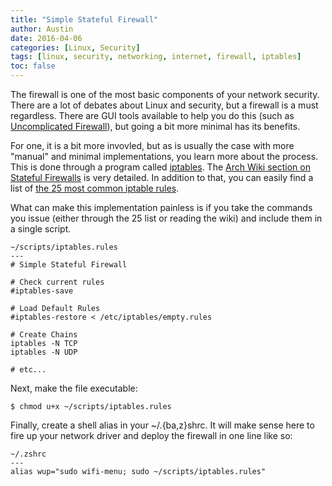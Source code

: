 ```yaml
---
title: "Simple Stateful Firewall"
author: Austin
date: 2016-04-06
categories: [Linux, Security]
tags: [linux, security, networking, internet, firewall, iptables]
toc: false
---
```


The firewall is one of the most basic components of your network security.  There are a lot of debates about Linux and security, but a firewall 
is a must regardless.  There are GUI tools available to help you do this (such as [Uncomplicated 
Firewall](https://wiki.archlinux.org/index.php/Uncomplicated_Firewall)), but going a bit more minimal has its benefits.

For one, it is a bit more invovled, but as is usually the case with more "manual" and minimal implementations, you learn more about the 
process.  This is done through a program called [iptables](https://wiki.archlinux.org/index.php/iptables).  The [Arch Wiki section on Stateful 
Firewalls](https://wiki.archlinux.org/index.php/simple_stateful_firewall) is very detailed.  In addition to that, you can easily find a list of 
[the 25 most common iptable rules](http://www.thegeekstuff.com/2011/06/iptables-rules-examples/).

What can make this implementation painless is if you take the commands you issue (either through the 25 list or reading the wiki) and include 
them in a single script.

```
~/scripts/iptables.rules
---
# Simple Stateful Firewall

# Check current rules
#iptables-save

# Load Default Rules
#iptables-restore < /etc/iptables/empty.rules

# Create Chains
iptables -N TCP
iptables -N UDP

# etc...
```

Next, make the file executable:

```$ chmod u+x ~/scripts/iptables.rules```

Finally, create a shell alias in your ~/.{ba,z}shrc.  It 
will make sense here to fire up your network driver and 
deploy the firewall in one line like so:

```
~/.zshrc
---
alias wup="sudo wifi-menu; sudo ~/scripts/iptables.rules"
```

